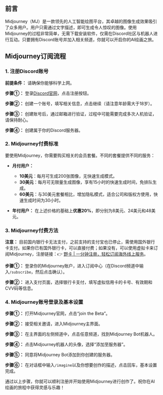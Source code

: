 ## 前言

Midjourney（MJ）是一款领先的人工智能绘图平台，其卓越的图像生成效果吸引了众多用户。用户只需通过文字描述，即可生成令人惊叹的图像。使用Midjourney的过程非常简单，无需下载安装软件，仅需在Discord社区与机器人进行互动。只要拥有Discord账号并加入相关频道，你就可以开启你的AI绘画之旅。

## Midjourney订阅流程

### 1. 注册Discord账号

**前提条件：** 请确保你能够科学上网。

**步骤①：** 登录[Discord官网](https://discord.com/)，点击注册按钮。

**步骤②：** 创建一个账号，填写相关信息，点击继续（请注意年龄需大于18岁）。

**步骤③：** 创建账号后，通过邮箱进行验证，过程中可能需要完成多次人机验证，请保持耐心。

**步骤④：** 创建属于你的Discord服务器。

### 2. Midjourney付费标准

要使用Midjourney，你需要购买相关的会员套餐。不同的套餐提供不同的服务：

- **月付用户：**
  - **10美元**：每月可生成200张图像，无快速生成模式。
  - **30美元**：每月可无限量生成图像，享有15小时的快速生成时间，免排队生成。
  - **60美元**：与30美元套餐相比，增加隐私模式，适合公司和版权方使用，快速生成时间为30小时。

- **年付用户：** 在上述价格的基础上**优惠20%**，即分别为8美元、24美元和48美元。

### 3. Midjourney付费方法

**注意：** 目前国内银行卡无法支付，之前支持的支付宝也已停止，需使用国外银行卡支付。如果你已有国外银行卡，可以直接付费；如果没有，可以使用虚拟卡来订阅Midjourney，注册链接：👉 [野卡 | 一分钟注册，轻松订阅海外线上服务](https://bit.ly/bewildcard)。

**步骤①：** 登录你的Midjourney账户，进入订阅中心（在Discord频道中输入`/subscribe`，然后点击确认）。

**步骤②：** 进入支付页面，选择银行卡支付，填写虚拟信用卡的卡号、有效期和CVV码等信息。

### 4. Midjourney账号登录及基本设置

**步骤①：** 打开Midjourney官网，点击“join the Beta”。

**步骤②：** 接受相关邀请，进入Midjourney主界面。

**步骤③：** 在主界面的左侧频道中，点击任意频道，找到Midjourney Bot机器人。

**步骤④：** 点击Midjourney机器人的头像，选择“添加至服务器”。

**步骤⑤：** 同意将Midjourney Bot添加到你创建的服务器。

**步骤⑥：** 在对话框中输入`/imagine`以及你想要创作的描述，点击回车，基本设置完成。

通过以上步骤，你就可以顺利注册并开始使用Midjourney进行创作了。祝你在AI绘画的旅程中获得灵感与乐趣！